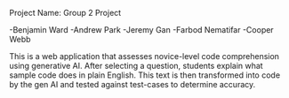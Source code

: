 Project Name: Group 2 Project

-Benjamin Ward
-Andrew Park
-Jeremy Gan
-Farbod Nematifar
-Cooper Webb

This is a web application that assesses novice-level code comprehension using generative AI. After selecting a question, students explain what sample code does in plain English. This text is then transformed into code by the gen AI and tested against test-cases to determine accuracy.
